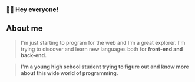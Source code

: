 ### 👋🏼 Hey everyone!

<!--
**FilipeSiota/FilipeSiota** is a ✨ _special_ ✨ repository because its `README.md` (this file) appears on your GitHub profile.

Here are some ideas to get you started:

- 🔭 I’m currently working on ...
- 🌱 I’m currently learning ...
- 👯 I’m looking to collaborate on ...
- 🤔 I’m looking for help with ...
- 💬 Ask me about ...
- 📫 How to reach me: ...
- 😄 Pronouns: ...
- ⚡ Fun fact: ...
-->

## About me
>I'm just starting to program for the web and I'm a great explorer. I'm trying to discover and learn new languages both for <b>front-end<b> and <b>back-end<b>.
  
>I'm a young high school student trying to figure out and know more about this wide world of programming.

